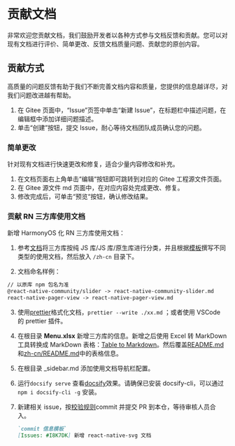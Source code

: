 # 贡献文档

非常欢迎您贡献文档，我们鼓励开发者以各种方式参与文档反馈和贡献。您可以对现有文档进行评价、简单更改、反馈文档质量问题、贡献您的原创内容。

## 贡献方式

高质量的问题反馈有助于我们不断完善文档内容和质量，您提供的信息越详尽，对我们问题改进越有帮助。

1. 在 Gitee 页面中，“Issue”页签中单击“新建 Issue”，在标题栏中描述问题，在编辑框中添加详细问题描述。
2. 单击“创建”按钮，提交 Issue，耐心等待文档团队成员确认您的问题。

### 简单更改

针对现有文档进行快速更改和修复，适合少量内容修改和补充。

1. 在文档页面右上角单击“编辑“按钮即可跳转到对应的 Gitee 工程源文件页面。
2. 在 Gitee 源文件 md 页面中，在对应内容处完成更改、修复。
3. 修改完成后，可单击“预览“按钮，确认修改结果。

### 贡献 RN 三方库使用文档

新增 HarmonyOS 化 RN 三方库使用文档：

1. 参考[文档](https://gitee.com/react-native-oh-library/docs/blob/master/zh-cn/third-party.md)将三方库按纯 JS 库/JS 库/原生库进行分类，并且根据[模板](/zh-cn/model.md)撰写不同类型的使用文档，然后放入 `/zh-cn` 目录下。

2. 文档命名样例：

```md
// 以原库 npm 包名为准
@react-native-community/slider -> react-native-community-slider.md
react-native-pager-view -> react-native-pager-view.md
```

3. 使用[prettier](https://github.com/prettier/prettier)格式化文档，`prettier --write ./xx.md` ；或者使用 VSCode 的 prettier 插件。

4. 在根目录 **Menu.xlsx** 新增三方库的信息。新增之后使用 Excel 转 MarkDown 工具转换成 MarkDown 表格：[Table to Markdown](https://tabletomarkdown.com/convert-spreadsheet-to-markdown/)。然后覆盖[README.md](../README.md)和[zh-cn/README.md](/zh-cn/README.md)中的表格信息。


5. 在根目录 \_sidebar.md 添加使用文档导航栏配置。

6. 运行`docsify serve` 查看[docsify](https://docsify.js.org/#/quickstart)效果。请确保已安装 docsify-cli，可以通过 `npm i docsify-cli -g` 安装。

7. 新建相关 issue，按[校验规则](https://gitee.com/react-native-oh-library/usage-docs/push_config)commit 并提交 PR 到本仓，等待审核人员合入。

   ```md
   `commit 信息模板`
   [Issues: #I8K7DK] 新增 react-native-svg 文档
   ```
